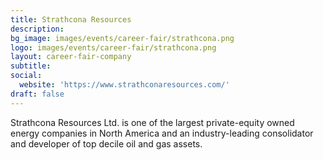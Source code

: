 ```yaml
---
title: Strathcona Resources
description: 
bg_image: images/events/career-fair/strathcona.png
logo: images/events/career-fair/strathcona.png
layout: career-fair-company
subtitle: 
social:
  website: 'https://www.strathconaresources.com/'
draft: false
---
```

Strathcona Resources Ltd. is one of the largest private-equity owned energy companies in North America and an industry-leading consolidator and developer of top decile oil and gas assets.
